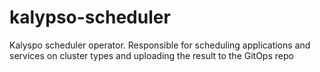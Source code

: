 # kalypso-scheduler
Kalyspo scheduler operator. Responsible for scheduling applications and services on cluster types and uploading the result to the GitOps repo
